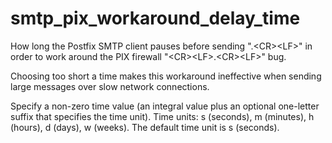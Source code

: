 # smtp_pix_workaround_delay_time 


How long the Postfix SMTP client pauses before sending
".&lt;CR&gt;&lt;LF&gt;" in order to work around the PIX firewall
"&lt;CR&gt;&lt;LF&gt;.&lt;CR&gt;&lt;LF&gt;" bug.



Choosing too short a time makes this workaround ineffective when
sending large messages over slow network connections.


 Specify a non-zero time value (an integral value plus an optional
one-letter suffix that specifies the time unit).  Time units: s
(seconds), m (minutes), h (hours), d (days), w (weeks).
The default time unit is s (seconds).  


